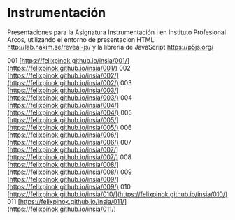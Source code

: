 # Instrumentación
Presentaciones para la Asignatura Instrumentación I en Instituto Profesional Arcos, utilizando el entorno de presentacion HTML http://lab.hakim.se/reveal-js/ y la libreria de JavaScript https://p5js.org/

001 [https://felixpinok.github.io/insia/001/](https://felixpinok.github.io/insia/001/)
002 [https://felixpinok.github.io/insia/002/](https://felixpinok.github.io/insia/002/)
003 [https://felixpinok.github.io/insia/003/](https://felixpinok.github.io/insia/003/)
004 [https://felixpinok.github.io/insia/004/](https://felixpinok.github.io/insia/004/)
005 [https://felixpinok.github.io/insia/005/](https://felixpinok.github.io/insia/005/)
006 [https://felixpinok.github.io/insia/006/](https://felixpinok.github.io/insia/006/)
007 [https://felixpinok.github.io/insia/007/](https://felixpinok.github.io/insia/007/)
008 [https://felixpinok.github.io/insia/008/](https://felixpinok.github.io/insia/008/)
009 [https://felixpinok.github.io/insia/009/](https://felixpinok.github.io/insia/009/)
010 [https://felixpinok.github.io/insia/010/](https://felixpinok.github.io/insia/010/)
011 [https://felixpinok.github.io/insia/011/](https://felixpinok.github.io/insia/011/)
